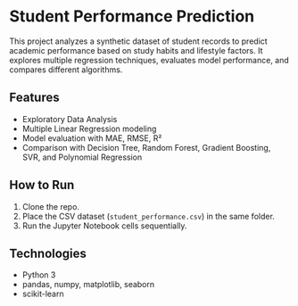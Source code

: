 # Student Performance Prediction

This project analyzes a synthetic dataset of student records to predict academic performance based on study habits and lifestyle factors. It explores multiple regression techniques, evaluates model performance, and compares different algorithms.

## Features

- Exploratory Data Analysis  
- Multiple Linear Regression modeling  
- Model evaluation with MAE, RMSE, R²  
- Comparison with Decision Tree, Random Forest, Gradient Boosting, SVR, and Polynomial Regression

## How to Run

1. Clone the repo.  
2. Place the CSV dataset (`student_performance.csv`) in the same folder.  
3. Run the Jupyter Notebook cells sequentially.  

## Technologies

- Python 3  
- pandas, numpy, matplotlib, seaborn  
- scikit-learn
